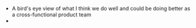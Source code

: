 - A bird's eye view of what I think we do well and could be doing better as a cross-functional product team
- 
